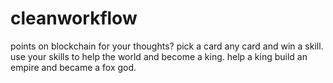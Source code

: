 # cleanworkflow
points on blockchain for your thoughts? pick a card any card and win a skill. use your skills to help the world and become a king. help a king build an empire and became a fox god.
